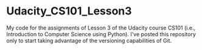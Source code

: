 Udacity_CS101_Lesson3
=====================

My code for the assignments of Lesson 3 of the Udacity course CS101 (i.e., Introduction to Computer Science using Python). I've posted this repository only to start taking advantage of the versioning capabilities of Git.
